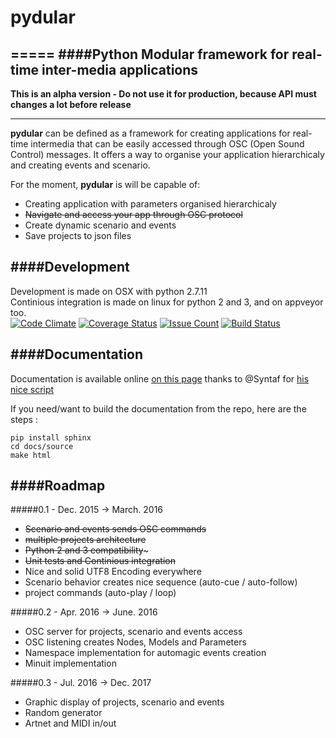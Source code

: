 # pydular
=====
####Python Modular framework for real-time inter-media applications
---

**This is an alpha version - Do not use it for production, because API must changes a lot before release**

---

**pydular** can be defined as a framework for creating applications for real-time intermedia
that can be easily accessed through OSC (Open Sound Control) messages.
It offers a way to organise your application hierarchicaly and creating events and scenario.

For the moment, **pydular** is will be capable of:

-  Creating application with parameters organised hierarchicaly
-  ~~Navigate and access your app through OSC protocol~~
-  Create dynamic scenario and events
-  Save projects to json files

####Development
---
Development is made on OSX with python 2.7.11    
Continious integration is made on linux for python 2 and 3, and on appveyor too.    
[![Code Climate](https://codeclimate.com/github/PixelStereo/pydular/badges/gpa.svg)](https://codeclimate.com/github/PixelStereo/pydular)
[![Coverage Status](https://coveralls.io/repos/github/PixelStereo/pydular/badge.svg?branch=master)](https://coveralls.io/github/PixelStereo/pydular?branch=master)
[![Issue Count](https://codeclimate.com/github/PixelStereo/pydular/badges/issue_count.svg)](https://codeclimate.com/github/PixelStereo/pydular)
[![Build Status](https://travis-ci.org/PixelStereo/pydular.svg?branch=master)](https://travis-ci.org/PixelStereo/pydular)

####Documentation
---
Documentation is available online [on this page](http://pixelstereo.github.io/pydular) thanks to @Syntaf for [his nice script](https://github.com/Syntaf/travis-sphinx)

If you need/want to build the documentation from the repo, here are the steps : 

    pip install sphinx
    cd docs/source
    make html

####Roadmap
---
#####0.1 - Dec. 2015 -> March. 2016
* ~~Scenario and events sends OSC commands~~
* ~~multiple projects architecture~~
* ~~Python 2 and 3 compatibility~~~
* ~~Unit tests and Continious integration~~
* Nice and solid UTF8 Encoding everywhere
* Scenario behavior creates nice sequence (auto-cue / auto-follow)
* project commands (auto-play / loop)

#####0.2 - Apr. 2016 -> June. 2016
* OSC server for projects, scenario and events access
* OSC listening creates Nodes, Models and Parameters
* Namespace implementation for automagic events creation
* Minuit implementation

#####0.3 - Jul. 2016 -> Dec. 2017
* Graphic display of projects, scenario and events
* Random generator
* Artnet and MIDI in/out
